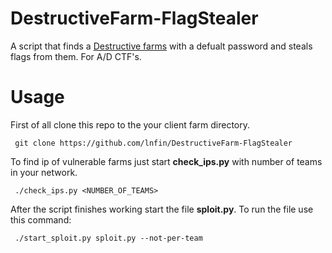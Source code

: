 # DestructiveFarm-FlagStealer
A script that finds a [Destructive farms](https://github.com/DestructiveVoice/DestructiveFarm) with a defualt password and steals flags from them. For A/D CTF's.
# Usage
First of all clone this repo to the your client farm directory.

``` git clone https://github.com/lnfin/DestructiveFarm-FlagStealer```  

To find ip of vulnerable farms just start **check_ips.py** with number of teams in your network.  

``` ./check_ips.py <NUMBER_OF_TEAMS>```  

After the script finishes working start the file **sploit.py**. To run the file use this command:  

``` ./start_sploit.py sploit.py --not-per-team```  
